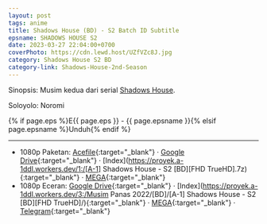 ```yaml
---
layout: post
tags: anime
title: Shadows House (BD) - S2 Batch ID Subtitle
epsname: SHADOWS HOUSE S2
date: 2023-03-27 22:04:00+0700
coverPhoto: https://cdn.lewd.host/UZfVZc8J.jpg
category: Shadows House S2 BD
category-link: Shadows-House-2nd-Season
---
```


Sinopsis: Musim kedua dari serial [Shadows House](https://a-1fansub.github.io/Shadows-House-Paketan).

Soloyolo: Noromi

{% if page.eps %}E{{ page.eps }} - {{ page.epsname }}{% elsif page.epsname %}Unduh{% endif %}

---
- 1080p Paketan: [Acefile](https://acefile.co/f/97918345){:target="_blank"} &middot; [Google Drive](https://drive.google.com/file/d/132BsPBAOkbMzDAqi07q3VH50jkZcqar1/view?usp=share_link){:target="_blank"} &middot; [Index](https://proyek.a-1ddl.workers.dev/1:/[A-1] Shadows House - S2 [BD][FHD TrueHD].7z){:target="_blank"} &middot; [MEGA](https://mega.nz/file/XFAAXaLC#Ulm0BdzbichM3R3CBJF_eBBjFT9Gr_23rBiJ5NW4pmo){:target="_blank"}<br>
- 1080p Eceran: [Google Drive](https://drive.google.com/drive/folders/1DgHGE2QxrqroZSdCE3ThJbKE-1RYUQpb?usp=share_link){:target="_blank"} &middot; [Index](https://proyek.a-1ddl.workers.dev/3:/Musim Panas 2022/[BD]/[A-1] Shadows House - S2 [BD][FHD TrueHD]/){:target="_blank"} &middot; [MEGA](https://mega.nz/folder/mIxxFRpS#0-Jqq_HEsVS1i92yOd657Q){:target="_blank"} &middot; [Telegram](https://t.me/a1fansub/219){:target="_blank"}